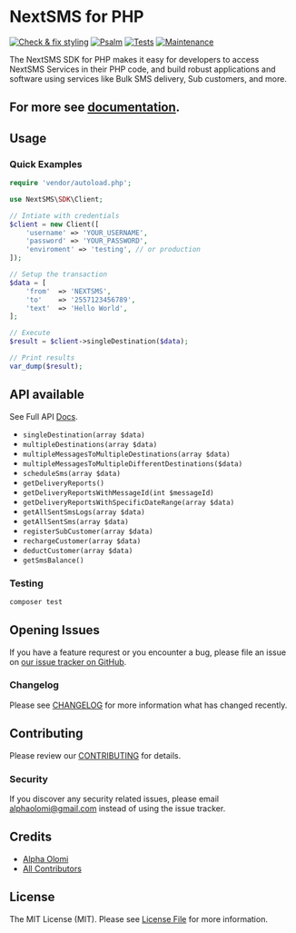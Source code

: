 # NextSMS for PHP

[![Check & fix styling](https://github.com/nextsms/php-client/actions/workflows/php-cs-fixer.yml/badge.svg)](https://github.com/nextsms/php-client/actions/workflows/php-cs-fixer.yml)
[![Psalm](https://github.com/nextsms/php-client/actions/workflows/psalm.yml/badge.svg)](https://github.com/nextsms/php-client/actions/workflows/psalm.yml)
[![Tests](https://github.com/nextsms/php-client/actions/workflows/run-tests.yml/badge.svg)](https://github.com/nextsms/php-client/actions/workflows/run-tests.yml)
[![Maintenance](https://img.shields.io/badge/Maintained%3F-yes-green.svg)](https://GitHub.com/Naereen/StrapDown.js/graphs/commit-activity)

The NextSMS SDK for PHP makes it easy for developers to access NextSMS Services in their PHP code, and build robust applications and software using services like Bulk SMS delivery, Sub customers, and more.

## For more see [documentation](https://nextsms-php.netlify.app/).

## Usage

### Quick Examples

```php
require 'vendor/autoload.php';

use NextSMS\SDK\Client;

// Intiate with credentials
$client = new Client([
    'username' => 'YOUR_USERNAME',
    'password' => 'YOUR_PASSWORD',
    'enviroment' => 'testing', // or production
]);

// Setup the transaction
$data = [
    'from'  => 'NEXTSMS',
    'to'    => '2557123456789',
    'text'  => 'Hello World',
];

// Execute
$result = $client->singleDestination($data);

// Print results
var_dump($result);
```

## API available

See Full API [Docs](https://github.com/nextsms/php-client/blob/main/docs/docs/api/index.md).

- `singleDestination(array $data)`
- `multipleDestinations(array $data)`
- `multipleMessagesToMultipleDestinations(array $data)`
- `multipleMessagesToMultipleDifferentDestinations($data)`
- `scheduleSms(array $data)`
- `getDeliveryReports()`
- `getDeliveryReportsWithMessageId(int $messageId)`
- `getDeliveryReportsWithSpecificDateRange(array $data)`
- `getAllSentSmsLogs(array $data)`
- `getAllSentSms(array $data)`
- `registerSubCustomer(array $data)`
- `rechargeCustomer(array $data)`
- `deductCustomer(array $data)`
- `getSmsBalance()`

### Testing

```bash
composer test
```

## Opening Issues

If you have a feature requrest or you encounter a bug, please file an issue on [our issue tracker on GitHub](https://github.com/NextSMS/php-client/issues).

### Changelog

Please see [CHANGELOG](CHANGELOG.md) for more information what has changed recently.

## Contributing

Please review our [CONTRIBUTING](CONTRIBUTING.md) for details.

### Security

If you discover any security related issues, please email [alphaolomi@gmail.com](mailto:alphaolomi@gmail.com) instead of using the issue tracker.

## Credits

-   [Alpha Olomi](https://github.com/alphaolomi)
-   [All Contributors](../../contributors)

## License

The MIT License (MIT). Please see [License File](LICENSE.md) for more information.
